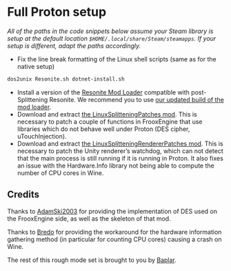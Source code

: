 # Full Proton setup

_All of the paths in the code snippets below assume your Steam library is setup at the default location `$HOME/.local/share/Steam/steamapps`. If your setup is different, adapt the paths accordingly._

- Fix the line break formatting of the Linux shell scripts (same as for the native setup)
```sh
dos2unix Resonite.sh dotnet-install.sh
```
- Install a version of the [Resonite Mod Loader](https://github.com/resonite-modding-group/ResoniteModLoader) compatible with post-Splittening Resonite. We recommend you to use [our updated build of the mod loader](https://github.com/Baplar/ResoniteLinuxSplitteningPatches/releases/download/v0.1.9/RML_Splittening.zip).
- Download and extract [the LinuxSplitteningPatches mod](https://github.com/Baplar/ResoniteLinuxSplitteningPatches/releases/download/v0.1.9/LinuxSplitteningPatches.zip). This is necessary to patch a couple of functions in FrooxEngine that use libraries which do not behave well under Proton (DES cipher, uTouchInjection).
- Download and extract [the LinuxSplitteningRendererPatches mod](https://github.com/Baplar/ResoniteLinuxSplitteningPatches/releases/download/v0.1.9/LinuxSplitteningRendererPatches.zip). This is necessary to patch the Unity renderer’s watchdog, which can not detect that the main process is still running if it is running in Proton. It also fixes an issue with the Hardware.Info library not being able to compute the number of CPU cores in Wine.

## Credits

Thanks to [AdamSki2003](https://git.adamski2003.lol/adam/ResoniteDESFix)
for providing the implementation of DES used on the FrooxEngine side,
as well as the skeleton of that mod.

Thanks to [Bredo](https://github.com/bredo228/Hardware.Info)
for providing the workaround for the hardware information gathering method
(in particular for counting CPU cores) causing a crash on Wine.

The rest of this rough mode set is brought to you by [Baplar](https://github.com/baplar).
